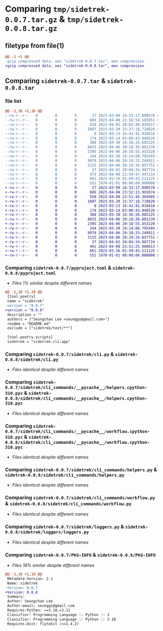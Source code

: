 # Comparing `tmp/sidetrek-0.0.7.tar.gz` & `tmp/sidetrek-0.0.8.tar.gz`

## filetype from file(1)

```diff
@@ -1 +1 @@
-gzip compressed data, was "sidetrek-0.0.7.tar", max compression
+gzip compressed data, was "sidetrek-0.0.8.tar", max compression
```

## Comparing `sidetrek-0.0.7.tar` & `sidetrek-0.0.8.tar`

### file list

```diff
@@ -1,16 +1,16 @@
--rw-r--r--   0        0        0       27 2023-03-09 16:33:17.090578 sidetrek-0.0.7/README.md
--rw-r--r--   0        0        0      689 2023-04-08 21:59:54.185051 sidetrek-0.0.7/pyproject.toml
--rw-r--r--   0        0        0      534 2023-04-02 20:02:40.835617 sidetrek-0.0.7/sidetrek/__init__.py
--rw-r--r--   0        0        0     1607 2023-03-30 15:37:18.710028 sidetrek-0.0.7/sidetrek/cli.py
--rw-r--r--   0        0        0        0 2023-03-13 16:42:41.918418 sidetrek-0.0.7/sidetrek/cli_commands/__init__.py
--rw-r--r--   0        0        0      174 2023-03-14 03:00:43.940526 sidetrek-0.0.7/sidetrek/cli_commands/__pycache__/__init__.cpython-310.pyc
--rw-r--r--   0        0        0      388 2023-03-30 16:36:26.685225 sidetrek-0.0.7/sidetrek/cli_commands/__pycache__/constants.cpython-310.pyc
--rw-r--r--   0        0        0     8815 2023-04-06 20:18:36.881239 sidetrek-0.0.7/sidetrek/cli_commands/__pycache__/helpers.cpython-310.pyc
--rw-r--r--   0        0        0     2395 2023-04-06 20:18:55.453228 sidetrek-0.0.7/sidetrek/cli_commands/__pycache__/workflow.cpython-310.pyc
--rw-r--r--   0        0        0      244 2023-03-30 16:14:08.795493 sidetrek-0.0.7/sidetrek/cli_commands/constants.py
--rw-r--r--   0        0        0     9970 2023-04-06 20:18:33.249911 sidetrek-0.0.7/sidetrek/cli_commands/helpers.py
--rw-r--r--   0        0        0     3115 2023-04-06 20:19:34.857751 sidetrek-0.0.7/sidetrek/cli_commands/workflow.py
--rw-r--r--   0        0        0       37 2023-04-02 20:04:34.987724 sidetrek-0.0.7/sidetrek/constants.py
--rw-r--r--   0        0        0      473 2023-04-08 21:59:47.447114 sidetrek-0.0.7/sidetrek/global_fns.py
--rw-r--r--   0        0        0      661 2023-03-16 01:49:43.511125 sidetrek-0.0.7/sidetrek/loggers.py
--rw-r--r--   0        0        0      552 1970-01-01 00:00:00.000000 sidetrek-0.0.7/PKG-INFO
+-rw-r--r--   0        0        0       27 2023-03-09 16:33:17.090578 sidetrek-0.0.8/README.md
+-rw-r--r--   0        0        0      689 2023-04-08 23:52:13.993874 sidetrek-0.0.8/pyproject.toml
+-rw-r--r--   0        0        0      558 2023-04-08 23:51:45.364985 sidetrek-0.0.8/sidetrek/__init__.py
+-rw-r--r--   0        0        0     1607 2023-03-30 15:37:18.710028 sidetrek-0.0.8/sidetrek/cli.py
+-rw-r--r--   0        0        0        0 2023-03-13 16:42:41.918418 sidetrek-0.0.8/sidetrek/cli_commands/__init__.py
+-rw-r--r--   0        0        0      174 2023-03-14 03:00:43.940526 sidetrek-0.0.8/sidetrek/cli_commands/__pycache__/__init__.cpython-310.pyc
+-rw-r--r--   0        0        0      388 2023-03-30 16:36:26.685225 sidetrek-0.0.8/sidetrek/cli_commands/__pycache__/constants.cpython-310.pyc
+-rw-r--r--   0        0        0     8815 2023-04-06 20:18:36.881239 sidetrek-0.0.8/sidetrek/cli_commands/__pycache__/helpers.cpython-310.pyc
+-rw-r--r--   0        0        0     2395 2023-04-06 20:18:55.453228 sidetrek-0.0.8/sidetrek/cli_commands/__pycache__/workflow.cpython-310.pyc
+-rw-r--r--   0        0        0      244 2023-03-30 16:14:08.795493 sidetrek-0.0.8/sidetrek/cli_commands/constants.py
+-rw-r--r--   0        0        0     9970 2023-04-06 20:18:33.249911 sidetrek-0.0.8/sidetrek/cli_commands/helpers.py
+-rw-r--r--   0        0        0     3115 2023-04-06 20:19:34.857751 sidetrek-0.0.8/sidetrek/cli_commands/workflow.py
+-rw-r--r--   0        0        0       37 2023-04-02 20:04:34.987724 sidetrek-0.0.8/sidetrek/core/constants.py
+-rw-r--r--   0        0        0      491 2023-04-08 23:51:25.980013 sidetrek-0.0.8/sidetrek/core/global_fns.py
+-rw-r--r--   0        0        0      661 2023-03-16 01:49:43.511125 sidetrek-0.0.8/sidetrek/loggers/loggers.py
+-rw-r--r--   0        0        0      552 1970-01-01 00:00:00.000000 sidetrek-0.0.8/PKG-INFO
```

### Comparing `sidetrek-0.0.7/pyproject.toml` & `sidetrek-0.0.8/pyproject.toml`

 * *Files 1% similar despite different names*

```diff
@@ -1,10 +1,10 @@
 [tool.poetry]
 name = "sidetrek"
-version = "0.0.7"
+version = "0.0.8"
 description = ""
 authors = ["Seungchan Lee <seunggs@gmail.com>"]
 readme = "README.md"
 exclude = ["sidetrek/test/**"]
 
 [tool.poetry.scripts]
 sidetrek = "sidetrek.cli:app"
```

### Comparing `sidetrek-0.0.7/sidetrek/cli.py` & `sidetrek-0.0.8/sidetrek/cli.py`

 * *Files identical despite different names*

### Comparing `sidetrek-0.0.7/sidetrek/cli_commands/__pycache__/helpers.cpython-310.pyc` & `sidetrek-0.0.8/sidetrek/cli_commands/__pycache__/helpers.cpython-310.pyc`

 * *Files identical despite different names*

### Comparing `sidetrek-0.0.7/sidetrek/cli_commands/__pycache__/workflow.cpython-310.pyc` & `sidetrek-0.0.8/sidetrek/cli_commands/__pycache__/workflow.cpython-310.pyc`

 * *Files identical despite different names*

### Comparing `sidetrek-0.0.7/sidetrek/cli_commands/helpers.py` & `sidetrek-0.0.8/sidetrek/cli_commands/helpers.py`

 * *Files identical despite different names*

### Comparing `sidetrek-0.0.7/sidetrek/cli_commands/workflow.py` & `sidetrek-0.0.8/sidetrek/cli_commands/workflow.py`

 * *Files identical despite different names*

### Comparing `sidetrek-0.0.7/sidetrek/loggers.py` & `sidetrek-0.0.8/sidetrek/loggers/loggers.py`

 * *Files identical despite different names*

### Comparing `sidetrek-0.0.7/PKG-INFO` & `sidetrek-0.0.8/PKG-INFO`

 * *Files 18% similar despite different names*

```diff
@@ -1,10 +1,10 @@
 Metadata-Version: 2.1
 Name: sidetrek
-Version: 0.0.7
+Version: 0.0.8
 Summary: 
 Author: Seungchan Lee
 Author-email: seunggs@gmail.com
 Requires-Python: >=3.10,<3.11
 Classifier: Programming Language :: Python :: 3
 Classifier: Programming Language :: Python :: 3.10
 Requires-Dist: flytekit (<=1.4.2)
```

